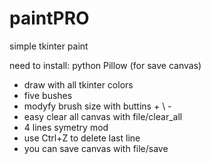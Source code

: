 # paintPRO
simple tkinter paint

need to install:
python Pillow (for save canvas)

* draw with all tkinter colors
* five bushes
* modyfy brush size with buttins + \ -
* easy clear all canvas with file/clear_all
* 4 lines symetry mod 
* use Ctrl+Z to delete last line
* you can save canvas with file/save
